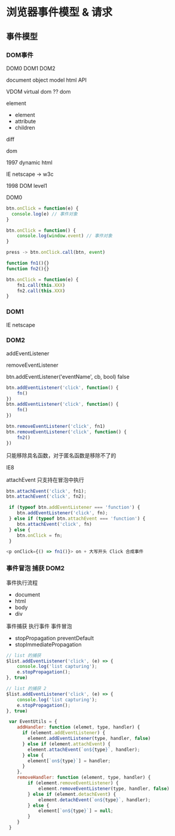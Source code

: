 # 浏览器事件模型 & 请求

## 事件模型

### DOM事件

DOM0 DOM1 DOM2

document object model html API

VDOM virtual dom ?? dom

element <p class style></p>

- element
- attribute
- children

diff

dom 

1997 dynamic html

IE netscape -> w3c

1998 DOM level1 

DOM0
```js
btn.onClick = function(e) {
  console.log(e) // 事件对象
}

btn.onClick = function() {
    console.log(window.event) // 事件对象
}

press -> btn.onClick.call(btn, event)
```
```js
function fn1(){}
function fn2(){}

btn.onClick = function(e) {
    fn1.call(this.XXX)
    fn2.call(this.XXX)
}
```

### DOM1
IE netscape

### DOM2

addEventListener

removeEventListener

btn.addEventListener('eventName', cb, bool) false

```js
btn.addEventListener('click', function() {
    fn()
})
btn.addEventListener('click', function() {
    fn()
})

btn.removeEventListener('click', fn1)
btn.removeEventListener('click', function() {
    fn2()
})
```
只能移除具名函数，对于匿名函数是移除不了的

IE8

attachEvent 只支持在冒泡中执行

```js
btn.attachEvent('click', fn1);
btn.attachEvent('click', fn2);
```

```js
 if (typeof btn.addEventListener === 'function') {
    btn.addEventListener('click', fn);
 } else if (typeof btn.attachEvent === 'function') {
    btn.attachEvent('click', fn) 
 } else {
    btn.onClick = fn;
 }
```

```js
<p onClick={() => fn1()}> on + 大写开头 Click 合成事件
```

### 事件冒泡 捕获 DOM2

事件执行流程

- document
- html
- body
- div

事件捕获
执行事件
事件冒泡

- stopPropagation preventDefault
- stopImmediatePropagation

```js
// list 的捕获
$list.addEventListener('click', (e) => {
    console.log('list capturing');
    e.stopPropagation();
}, true)

// list 的捕获 2 
$list.addEventListener('click', (e) => {
    console.log('list capturing');
    e.stopPropagation();
}, true)
```

```js
 var EventUtils = {
    addHandler: function (elemet, type, handler) {
      if (element.addEventListener) {
        element.addEventListener(type, handler, false)
      } else if (element.attachEvent) {
        element.attachEvent(`on${type}`, handler);
      } else {
        element[`on${type}`] = handler;
      }
    },
    removeHandler: function (element, type, handler) {
        if (element.removeEventListener) {
            element.removeEventListener(type, handler, false)
        } else if (element.detachEvent) {
            element.detachEvent(`on${type}`, handler);
        } else {
            element[`on${type}`] = null;
        }
    }
 }
```

